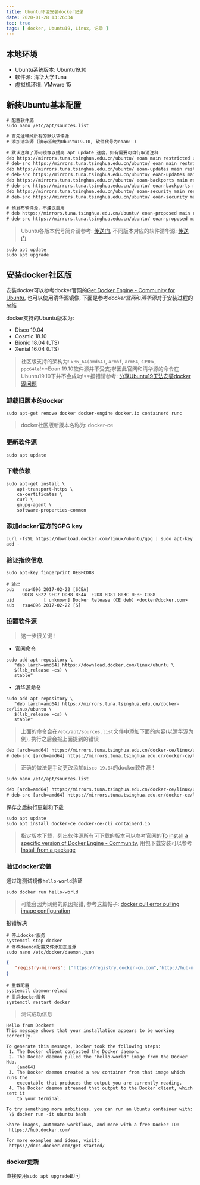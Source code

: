 ```yaml
---
title: Ubuntu环境安装docker记录
date: 2020-01-28 13:26:34
toc: true
tags: [ docker, Ubuntu19, Linux, 记录 ]
---
```


## 本地环境

* Ubuntu系统版本: Ubuntu19.10
* 软件源: 清华大学Tuna
* 虚拟机环境: VMware 15

## 新装Ubuntu基本配置

```shell
# 配置软件源
sudo nano /etc/apt/sources.list
```

```txt
# 首先注释掉所有的默认软件源
# 添加清华源 (演示系统为Ubuntu19.10, 软件代号为eoan! )

# 默认注释了源码镜像以提高 apt update 速度，如有需要可自行取消注释
deb https://mirrors.tuna.tsinghua.edu.cn/ubuntu/ eoan main restricted universe multiverse
# deb-src https://mirrors.tuna.tsinghua.edu.cn/ubuntu/ eoan main restricted universe multiverse
deb https://mirrors.tuna.tsinghua.edu.cn/ubuntu/ eoan-updates main restricted universe multiverse
# deb-src https://mirrors.tuna.tsinghua.edu.cn/ubuntu/ eoan-updates main restricted universe multiverse
deb https://mirrors.tuna.tsinghua.edu.cn/ubuntu/ eoan-backports main restricted universe multiverse
# deb-src https://mirrors.tuna.tsinghua.edu.cn/ubuntu/ eoan-backports main restricted universe multiverse
deb https://mirrors.tuna.tsinghua.edu.cn/ubuntu/ eoan-security main restricted universe multiverse
# deb-src https://mirrors.tuna.tsinghua.edu.cn/ubuntu/ eoan-security main restricted universe multiverse

# 预发布软件源，不建议启用
# deb https://mirrors.tuna.tsinghua.edu.cn/ubuntu/ eoan-proposed main restricted universe multiverse
# deb-src https://mirrors.tuna.tsinghua.edu.cn/ubuntu/ eoan-proposed main restricted universe multiverse
```

> Ubuntu各版本代号简介请参考: [传送门](https://blog.csdn.net/zhengmx100/article/details/78352773), 不同版本对应的软件清华源: [传送门](https://mirrors.tuna.tsinghua.edu.cn/help/ubuntu/)

```shell
sudo apt update
sudo apt upgrade
```

## 安装docker社区版

安装docker可以参考docker官网的[Get Docker Engine - Community for Ubuntu](https://docs.docker.com/install/linux/docker-ce/ubuntu/), 也可以使用清华源镜像, 下面是参考*docker官网*和*清华源*对于安装过程的总结

docker支持的Ubuntu版本为:

* Disco 19.04
* Cosmic 18.10
* Bionic 18.04 (LTS)
* Xenial 16.04 (LTS)

> 社区版支持的架构为: `x86_64(amd64)`, `armhf`, `arm64`, `s390x`, `ppc64le`!**Eoan 19.10软件源并不受支持!因此官网和清华源的命令在Ubuntu19.10下并不会成功!**报错请参考: [分享Ubuntu19无法安装docker源问题](https://www.jb51.net/article/173316.htm)

### 卸载旧版本的docker

```shell
sudo apt-get remove docker docker-engine docker.io containerd runc
```

> docker社区版新版本名称为: docker-ce

### 更新软件源

```shell
sudo apt update
```

### 下载依赖

```shell
sudo apt-get install \
    apt-transport-https \
    ca-certificates \
    curl \
    gnupg-agent \
    software-properties-common
```

### 添加docker官方的GPG key

```shell
curl -fsSL https://download.docker.com/linux/ubuntu/gpg | sudo apt-key add -
```

### 验证指纹信息

```shell
sudo apt-key fingerprint 0EBFCD88

# 输出
pub   rsa4096 2017-02-22 [SCEA]
      9DC8 5822 9FC7 DD38 854A  E2D8 8D81 803C 0EBF CD88
uid           [ unknown] Docker Release (CE deb) <docker@docker.com>
sub   rsa4096 2017-02-22 [S]
```

### 设置软件源

> 这一步很关键！

* 官网命令

```shell
sudo add-apt-repository \
   "deb [arch=amd64] https://download.docker.com/linux/ubuntu \
   $(lsb_release -cs) \
   stable"
```

* 清华源命令

```shell
sudo add-apt-repository \
   "deb [arch=amd64] https://mirrors.tuna.tsinghua.edu.cn/docker-ce/linux/ubuntu \
   $(lsb_release -cs) \
   stable"
```

> 上面的命令会在`/etc/apt/sources.list`文件中添加下面的内容(以清华源为例), 执行之后会报上面提到的错误

```txt
deb [arch=amd64] https://mirrors.tuna.tsinghua.edu.cn/docker-ce/linux/ubuntu eoan stable
# deb-src [arch=amd64] https://mirrors.tuna.tsinghua.edu.cn/docker-ce/linux/ubuntu eoan stable
```

> 正确的做法是手动更改添加`Disco 19.04`的docker软件源！

```shell
sudo nano /etc/apt/sources.list
```

```txt
deb [arch=amd64] https://mirrors.tuna.tsinghua.edu.cn/docker-ce/linux/ubuntu disco stable
# deb-src [arch=amd64] https://mirrors.tuna.tsinghua.edu.cn/docker-ce/linux/ubuntu disco stable
```

保存之后执行更新和下载

```shell
sudo apt update
sudo apt install docker-ce docker-ce-cli containerd.io
```

> 指定版本下载，列出软件源所有可下载的版本可以参考官网的[To install a specific version of Docker Engine - Community](https://docs.docker.com/install/linux/docker-ce/ubuntu/#install-docker-engine---community-1), 用包下载安装可以参考[Install from a package](https://docs.docker.com/install/linux/docker-ce/ubuntu/#install-from-a-package)

### 验证docker安装

通过跑测试镜像`hello-world`验证

```shell
sudo docker run hello-world
```

> 可能会因为网络的原因报错, 参考这篇帖子: [docker pull error pulling image configuration](https://blog.csdn.net/anjie5595/article/details/101501786)

报错解决

```shell
# 停止docker服务
systemctl stop docker
# 修改daemon配置文件添加加速源
sudo nano /etc/docker/daemon.json
```

```json
{
　　"registry-mirrors": ["https://registry.docker-cn.com","http://hub-mirror.c.163.com"]
}
```

```shell
# 重载配置
systemctl daemon-reload
# 重启docker服务
systemctl restart docker
```

> 测试成功信息

```shell
Hello from Docker!
This message shows that your installation appears to be working correctly.

To generate this message, Docker took the following steps:
 1. The Docker client contacted the Docker daemon.
 2. The Docker daemon pulled the "hello-world" image from the Docker Hub.
    (amd64)
 3. The Docker daemon created a new container from that image which runs the
    executable that produces the output you are currently reading.
 4. The Docker daemon streamed that output to the Docker client, which sent it
    to your terminal.

To try something more ambitious, you can run an Ubuntu container with:
 \$ docker run -it ubuntu bash

Share images, automate workflows, and more with a free Docker ID:
 https://hub.docker.com/

For more examples and ideas, visit:
 https://docs.docker.com/get-started/

```

### docker更新

直接使用`sudo apt upgrade`即可
